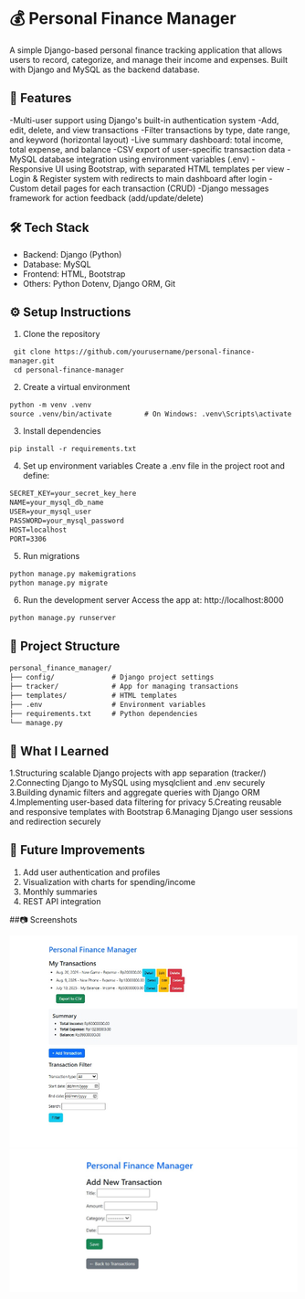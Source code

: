 # 💰 Personal Finance Manager

A simple Django-based personal finance tracking application that allows users to record, categorize, and manage their income and expenses. Built with Django and MySQL as the backend database.

## 📌 Features

-Multi-user support using Django's built-in authentication system
-Add, edit, delete, and view transactions
-Filter transactions by type, date range, and keyword (horizontal layout)
-Live summary dashboard: total income, total expense, and balance
-CSV export of user-specific transaction data
-MySQL database integration using environment variables (.env)
-Responsive UI using Bootstrap, with separated HTML templates per view
-Login & Register system with redirects to main dashboard after login
-Custom detail pages for each transaction (CRUD)
-Django messages framework for action feedback (add/update/delete)

## 🛠️ Tech Stack

- Backend: Django (Python)
- Database: MySQL
- Frontend: HTML, Bootstrap
- Others: Python Dotenv, Django ORM, Git

## ⚙️ Setup Instructions
  
  1. Clone the repository
     
  ```
   git clone https://github.com/yourusername/personal-finance-manager.git
   cd personal-finance-manager
   ```

  2. Create a virtual environment
     
    
    python -m venv .venv
    source .venv/bin/activate        # On Windows: .venv\Scripts\activate
    
    
  3. Install dependencies

       
    pip install -r requirements.txt
    
    
  4. Set up environment variables
     Create a .env file in the project root and define:
     
    
    SECRET_KEY=your_secret_key_here
    NAME=your_mysql_db_name
    USER=your_mysql_user
    PASSWORD=your_mysql_password
    HOST=localhost
    PORT=3306
    
  
  5. Run migrations

    
    python manage.py makemigrations
    python manage.py migrate
    
 
  6. Run the development server
    Access the app at: http://localhost:8000

    
    python manage.py runserver
    
    
## 📁 Project Structure
    
    personal_finance_manager/
    ├── config/              # Django project settings
    ├── tracker/             # App for managing transactions
    ├── templates/           # HTML templates
    ├── .env                 # Environment variables
    ├── requirements.txt     # Python dependencies
    └── manage.py
    

## 🧠 What I Learned
  1.Structuring scalable Django projects with app separation (tracker/)
  2.Connecting Django to MySQL using mysqlclient and .env securely
  3.Building dynamic filters and aggregate queries with Django ORM
  4.Implementing user-based data filtering for privacy
  5.Creating reusable and responsive templates with Bootstrap
  6.Managing Django user sessions and redirection securely

## 📌 Future Improvements
  1. Add user authentication and profiles
  2. Visualization with charts for spending/income
  3. Monthly summaries
  4. REST API integration

##📷 Screenshots

![Dashboard View](personal_finance_manager/screenshots/mainpage.jpg)
![Dashboard View](personal_finance_manager/screenshots/addform.jpg)






   
